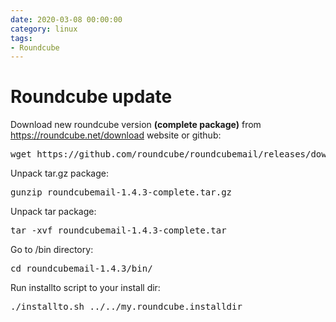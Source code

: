 ```yaml
--- 
date: 2020-03-08 00:00:00
category: linux
tags: 
- Roundcube
---
```

# Roundcube update

<p>Download new roundcube version <strong>(complete package)</strong> from <a href="https://roundcube.net/download">https://roundcube.net/download</a> website or github:</p>
<pre>wget https://github.com/roundcube/roundcubemail/releases/download/1.4.3/roundcubemail-1.4.3-complete.tar.gz</pre>
<p>Unpack tar.gz package:  </p>
<pre>gunzip roundcubemail-1.4.3-complete.tar.gz</pre>
<p>Unpack tar package:</p>
<pre>tar -xvf roundcubemail-1.4.3-complete.tar</pre>
<p>Go to /bin directory:</p>
<pre>cd roundcubemail-1.4.3/bin/</pre>
<p>Run installto script to your install dir:</p>
<pre>./installto.sh ../../my.roundcube.installdir</pre>

